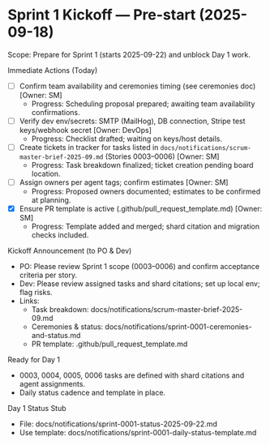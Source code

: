 # Sprint 1 Kickoff — Pre-start (2025-09-18)

Scope: Prepare for Sprint 1 (starts 2025-09-22) and unblock Day 1 work.

Immediate Actions (Today)
- [ ] Confirm team availability and ceremonies timing (see ceremonies doc) [Owner: SM]
  - Progress: Scheduling proposal prepared; awaiting team availability confirmations.
- [ ] Verify dev env/secrets: SMTP (MailHog), DB connection, Stripe test keys/webhook secret [Owner: DevOps]
  - Progress: Checklist drafted; waiting on keys/host details.
- [ ] Create tickets in tracker for tasks listed in `docs/notifications/scrum-master-brief-2025-09.md` (Stories 0003–0006) [Owner: SM]
  - Progress: Task breakdown finalized; ticket creation pending board location.
- [ ] Assign owners per agent tags; confirm estimates [Owner: SM]
  - Progress: Proposed owners documented; estimates to be confirmed at planning.
- [x] Ensure PR template is active (.github/pull_request_template.md) [Owner: SM]
  - Progress: Template added and merged; shard citation and migration checks included.

Kickoff Announcement (to PO & Dev)
- PO: Please review Sprint 1 scope (0003–0006) and confirm acceptance criteria per story.
- Dev: Please review assigned tasks and shard citations; set up local env; flag risks.
- Links:
  - Task breakdown: docs/notifications/scrum-master-brief-2025-09.md
  - Ceremonies & status: docs/notifications/sprint-0001-ceremonies-and-status.md
  - PR template: .github/pull_request_template.md

Ready for Day 1
- 0003, 0004, 0005, 0006 tasks are defined with shard citations and agent assignments.
- Daily status cadence and template in place.

Day 1 Status Stub
- File: docs/notifications/sprint-0001-status-2025-09-22.md
- Use template: docs/notifications/sprint-0001-daily-status-template.md
